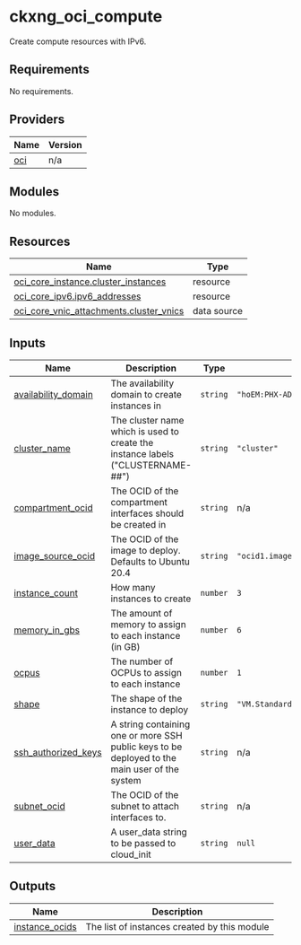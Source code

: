 # ckxng_oci_compute

Create compute resources with IPv6.

<!-- BEGIN_TF_DOCS -->
## Requirements

No requirements.

## Providers

| Name | Version |
|------|---------|
| <a name="provider_oci"></a> [oci](#provider\_oci) | n/a |

## Modules

No modules.

## Resources

| Name | Type |
|------|------|
| [oci_core_instance.cluster_instances](https://registry.terraform.io/providers/hashicorp/oci/latest/docs/resources/core_instance) | resource |
| [oci_core_ipv6.ipv6_addresses](https://registry.terraform.io/providers/hashicorp/oci/latest/docs/resources/core_ipv6) | resource |
| [oci_core_vnic_attachments.cluster_vnics](https://registry.terraform.io/providers/hashicorp/oci/latest/docs/data-sources/core_vnic_attachments) | data source |

## Inputs

| Name | Description | Type | Default | Required |
|------|-------------|------|---------|:--------:|
| <a name="input_availability_domain"></a> [availability\_domain](#input\_availability\_domain) | The availability domain to create instances in | `string` | `"hoEM:PHX-AD-2"` | no |
| <a name="input_cluster_name"></a> [cluster\_name](#input\_cluster\_name) | The cluster name which is used to create the instance labels ("CLUSTERNAME-##") | `string` | `"cluster"` | no |
| <a name="input_compartment_ocid"></a> [compartment\_ocid](#input\_compartment\_ocid) | The OCID of the compartment interfaces should be created in | `string` | n/a | yes |
| <a name="input_image_source_ocid"></a> [image\_source\_ocid](#input\_image\_source\_ocid) | The OCID of the image to deploy.  Defaults to Ubuntu 20.4 | `string` | `"ocid1.image.oc1.phx.aaaaaaaa3nsfzlvkvrfug4xby77srfr43iinfkw3clur5izvlnqtxqdyj5sq"` | no |
| <a name="input_instance_count"></a> [instance\_count](#input\_instance\_count) | How many instances to create | `number` | `3` | no |
| <a name="input_memory_in_gbs"></a> [memory\_in\_gbs](#input\_memory\_in\_gbs) | The amount of memory to assign to each instance (in GB) | `number` | `6` | no |
| <a name="input_ocpus"></a> [ocpus](#input\_ocpus) | The number of OCPUs to assign to each instance | `number` | `1` | no |
| <a name="input_shape"></a> [shape](#input\_shape) | The shape of the instance to deploy | `string` | `"VM.Standard.A1.Flex"` | no |
| <a name="input_ssh_authorized_keys"></a> [ssh\_authorized\_keys](#input\_ssh\_authorized\_keys) | A string containing one or more SSH public keys to be deployed to the main user of the system | `string` | n/a | yes |
| <a name="input_subnet_ocid"></a> [subnet\_ocid](#input\_subnet\_ocid) | The OCID of the subnet to attach interfaces to. | `string` | n/a | yes |
| <a name="input_user_data"></a> [user\_data](#input\_user\_data) | A user\_data string to be passed to cloud\_init | `string` | `null` | no |

## Outputs

| Name | Description |
|------|-------------|
| <a name="output_instance_ocids"></a> [instance\_ocids](#output\_instance\_ocids) | The list of instances created by this module |
<!-- END_TF_DOCS -->
